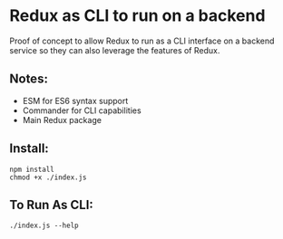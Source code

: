 # Redux as CLI to run on a backend

Proof of concept to allow Redux to run as a CLI interface on a backend service so they can also leverage the features of Redux.

## Notes:

- ESM for ES6 syntax support
- Commander for CLI capabilities
- Main Redux package

## Install:

```
npm install
chmod +x ./index.js
```

## To Run As CLI:

```
./index.js --help
```
